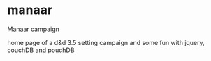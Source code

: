 # manaar
Manaar campaign

home page of a d&d 3.5 setting campaign and some fun with jquery, couchDB and pouchDB

